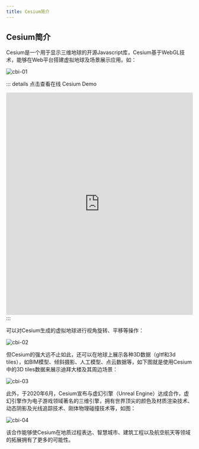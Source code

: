 ```yaml
---
title: Cesium简介
---
```


## Cesium简介

Cesium是一个用于显示三维地球的开源Javascript库，Cesium基于WebGL技术，能够在Web平台搭建虚拟地球及场景展示应用。如：

![cbi-01](/cesium-docs/assets/img/guide/cbi-01.jpg)

::: details 点击查看在线 Cesium Demo
<br/>

 <iframe  
 height=600 
 width=100% 
 src="http://syzdev.cn/cesium-docs-demo/HelloCesium.html"  
 frameborder=0 >
 </iframe>
:::

可以对Cesium生成的虚拟地球进行视角旋转、平移等操作：

![cbi-02](/cesium-docs/assets/img/guide/cbi-02.gif)

但Cesium的强大远不止如此，还可以在地球上展示各种3D数据（gltf和3d tiles），如BIM模型、倾斜摄影、人工模型、点云数据等，如下图就是使用Cesium中的3D tiles数据来展示迪拜大楼及其周边场景：

![cbi-03](/cesium-docs/assets/img/guide/cbi-03.jpg)

此外，于2020年6月，Cesium宣布与虚幻引擎（Unreal Engine）达成合作，虚幻引擎作为电子游戏领域著名的三维引擎，拥有世界顶尖的颜色及材质渲染技术、动态阴影及光线追踪技术、刚体物理碰撞技术等，如图：

![cbi-04](/cesium-docs/assets/img/guide/cbi-04.jpg)

该合作能够使Cesium在地质过程表达、智慧城市、建筑工程以及航空航天等领域的拓展拥有了更多的可能性。

